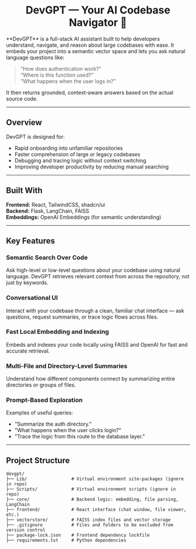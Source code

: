<h1 align="center">DevGPT — Your AI Codebase Navigator 🧠</h1>
**DevGPT** is a full-stack AI assistant built to help developers understand, navigate, and reason about large codebases with ease. It embeds your project into a semantic vector space and lets you ask natural language questions like:

>
> “How does authentication work?”  
> “Where is this function used?”  
> “What happens when the user logs in?”
>

It then returns grounded, context-aware answers based on the actual source code.

---

## Overview

DevGPT is designed for:

- Rapid onboarding into unfamiliar repositories  
- Faster comprehension of large or legacy codebases  
- Debugging and tracing logic without context switching  
- Improving developer productivity by reducing manual searching

---

## Built With

**Frontend:** React, TailwindCSS, shadcn/ui  
**Backend:** Flask, LangChain, FAISS  
**Embeddings:** OpenAI Embeddings (for semantic understanding)

---

## Key Features

### Semantic Search Over Code  
Ask high-level or low-level questions about your codebase using natural language. DevGPT retrieves relevant context from across the repository, not just by keywords.

### Conversational UI  
Interact with your codebase through a clean, familiar chat interface — ask questions, request summaries, or trace logic flows across files.

### Fast Local Embedding and Indexing  
Embeds and indexes your code locally using FAISS and OpenAI for fast and accurate retrieval.

### Multi-File and Directory-Level Summaries  
Understand how different components connect by summarizing entire directories or groups of files.

### Prompt-Based Exploration  
Examples of useful queries:
- "Summarize the auth directory."
- "What happens when the user clicks login?"
- "Trace the logic from this route to the database layer."

---

## Project Structure

```plaintext
devgpt/
├── Lib/                 # Virtual environment site-packages (ignore in repo)
├── Scripts/             # Virtual environment scripts (ignore in repo)
├── core/                # Backend logic: embedding, file parsing, LangChain
├── frontend/            # React interface (chat window, file viewer, etc.)
├── vectorstore/         # FAISS index files and vector storage
├── .gitignore           # Files and folders to be excluded from version control
├── package-lock.json    # Frontend dependency lockfile
├── requirements.txt     # Python dependencies
